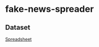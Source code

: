 # fake-news-spreader

## Dataset
[Spreadsheet](https://docs.google.com/spreadsheets/d/1zGLlGOh22-hH5eqFw-hctkXmjw09DoHK_y75Dh6Ntdo/edit?usp=sharing)